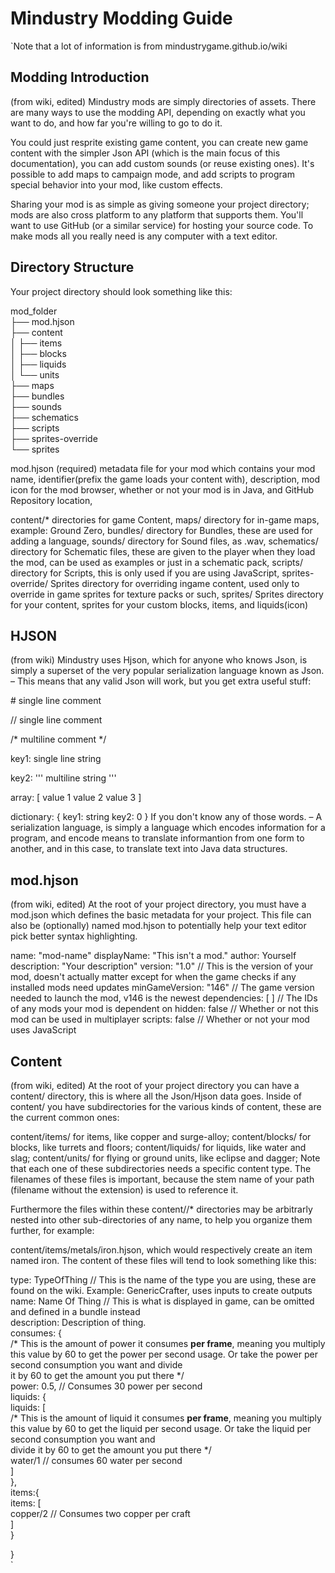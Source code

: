# Mindustry Modding Guide
`Note that a lot of information is from mindustrygame.github.io/wiki

## Modding Introduction
(from wiki, edited) Mindustry mods are simply directories of assets. There are many ways to use the modding API, depending on exactly what you want to do, and how far you're willing to go to do it.

You could just resprite existing game content, you can create new game content with the simpler Json API (which is the main focus of this documentation), you can add custom sounds (or reuse existing ones). It's possible to add maps to campaign mode, and add scripts to program special behavior into your mod, like custom effects.

Sharing your mod is as simple as giving someone your project directory; mods are also cross platform to any platform that supports them. You'll want to use GitHub (or a similar service) for hosting your source code. To make mods all you really need is any computer with a text editor.

## Directory Structure
Your project directory should look something like this:

mod_folder<br>
├── mod.hjson<br>
├── content<br>
│   ├── items<br>
│   ├── blocks<br>
│   ├── liquids<br>
│   └── units<br>
├── maps<br>
├── bundles<br>
├── sounds<br>
├── schematics<br>
├── scripts<br>
├── sprites-override<br>
└── sprites<br>

mod.hjson (required) metadata file for your mod which contains your mod name, identifier(prefix the game loads your content with), description, mod icon for the mod browser, whether or not your mod is in Java, and GitHub Repository location,

content/* directories for game Content,
maps/ directory for in-game maps, example: Ground Zero,
bundles/ directory for Bundles, these are used for adding a language,
sounds/ directory for Sound files, as .wav,
schematics/ directory for Schematic files, these are given to the player when they load the mod, can be used as examples or just in a schematic pack,
scripts/ directory for Scripts, this is only used if you are using JavaScript,
sprites-override/ Sprites directory for overriding ingame content, used only to override in game sprites for texture packs or such,
sprites/ Sprites directory for your content, sprites for your custom blocks, items, and liquids(icon)

## HJSON
(from wiki) Mindustry uses Hjson, which for anyone who knows Json, is simply a superset of the very popular serialization language known as Json. – This means that any valid Json will work, but you get extra useful stuff:

\# single line comment

// single line comment

/* multiline
comment */

key1: single line string

key2:
'''
multiline
string
'''

array: [ value 1
        value 2
        value 3 ]

dictionary: { key1: string
        key2: 0 }
If you don't know any of those words. – A serialization language, is simply a language which encodes information for a program, and encode means to translate informantion from one form to another, and in this case, to translate text into Java data structures.

## mod.hjson
(from wiki, edited) At the root of your project directory, you must have a mod.json which defines the basic metadata for your project. This file can also be (optionally) named mod.hjson to potentially help your text editor pick better syntax highlighting.

name: "mod-name"
displayName: "This isn't a mod."
author: Yourself
description: "Your description"
version: "1.0" // This is the version of your mod, doesn't actually matter except for when the game checks if any installed mods need updates
minGameVersion: "146" // The game version needed to launch the mod, v146 is the newest
dependencies: [ ] // The IDs of any mods your mod is dependent on
hidden: false // Whether or not this mod can be used in multiplayer
scripts: false // Whether or not your mod uses JavaScript

## Content
(from wiki, edited) At the root of your project directory you can have a content/ directory, this is where all the Json/Hjson data goes. Inside of content/ you have subdirectories for the various kinds of content, these are the current common ones:

content/items/ for items, like copper and surge-alloy;
content/blocks/ for blocks, like turrets and floors;
content/liquids/ for liquids, like water and slag;
content/units/ for flying or ground units, like eclipse and dagger;
Note that each one of these subdirectories needs a specific content type. The filenames of these files is important, because the stem name of your path (filename without the extension) is used to reference it.

Furthermore the files within these content/<content-type>/* directories may be arbitrarly nested into other sub-directories of any name, to help you organize them further, for example:

content/items/metals/iron.hjson, which would respectively create an item named iron.
The content of these files will tend to look something like this:

type: TypeOfThing // This is the name of the type you are using, these are found on the wiki. Example: GenericCrafter, uses inputs to create outputs<br>
name: Name Of Thing // This is what is displayed in game, can be omitted and defined in a bundle instead<br>
description: Description of thing.<br>
consumes: {<br>
  /* This is the amount of power it consumes **per frame**, meaning you multiply this value by 60 to get the power per second usage. Or take the power per second consumption you want and divide <br>it by 60 to get the amount you put there \*/<br>
  power: 0.5, // Consumes 30 power per second<br>
  liquids: {<br>
    liquids: [<br>
      /* This is the amount of liquid it consumes **per frame**, meaning you multiply this value by 60 to get the liquid per second usage. Or take the liquid per second consumption you want and  <br>          divide it by 60 to get the amount you put there */<br>
      water/1 // consumes 60 water per second<br>
    \]<br>
  },<br>
  items:{<br>
    items: [<br>
      copper/2 // Consumes two copper per craft<br>
    \]<br>
  }<br>
  
}<br>
`
